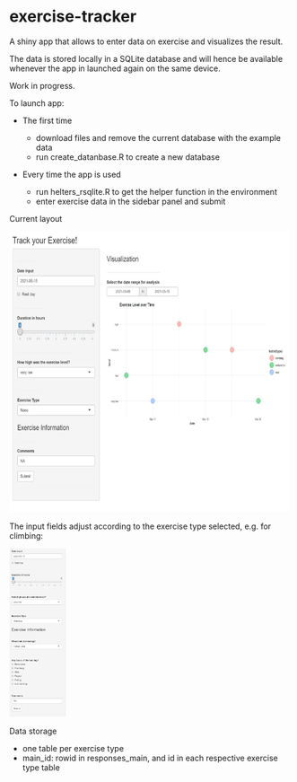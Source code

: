 # exercise-tracker

A shiny app that allows to enter data on exercise and visualizes the result.

The data is stored locally in a SQLite database and will hence be available whenever the app in launched again on the same device.

Work in progress.

To launch app: 
- The first time
  - download files and remove the current database with the example data
  - run create_datanbase.R to create a new database

- Every time the app is used
  - run helters_rsqlite.R to get the helper function in the environment
  - enter exercise data in the sidebar panel and submit

Current layout

<img src="https://github.com/sophchl/exercise-tracker/blob/master/documentation/pic1.jpg?raw=true" width="500" height="500">

The input fields adjust according to the exercise type selected, e.g. for climbing:

<img src="https://github.com/sophchl/exercise-tracker/blob/master/documentation/pic2.jpg?raw=true" width="100" height="300">

Data storage
- one table per exercise type
- main_id: rowid in responses_main, and id in each respective exercise type table
